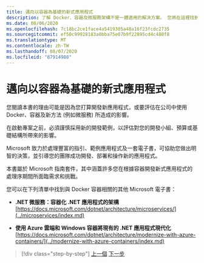 ```yaml
---
title: 邁向以容器為基礎的新式應用程式
description: 了解 Docker、容器及微服務架構不是一體適用的解決方案。 您將在這裡找到一些可協助您做出決定的參考。
ms.date: 08/06/2020
ms.openlocfilehash: 7c18bc2ce1face4a5419305a48a16f23fcdc2735
ms.sourcegitcommit: ef50c99928183a0bba75e07b9f22895cd4c480f8
ms.translationtype: MT
ms.contentlocale: zh-TW
ms.lasthandoff: 08/07/2020
ms.locfileid: "87914988"
---
```

# <a name="road-to-modern-applications-based-on-containers"></a>邁向以容器為基礎的新式應用程式

您閱讀本書的理由可能是因為您打算開發新應用程式，或要評估在公司中使用 Docker、容器及新方法 (例如微服務) 所造成的影響。

在啟動專案之前，必須謹慎採用新的開發範例，以評估對您的開發小組、預算或基礎結構所帶來的影響。

Microsoft 致力於處理豐富的指引、範例應用程式及一套電子書，可協助您做出明智的決策，並引導您的團隊成功開發、部署和操作新的應用程式。

本書屬於 Microsoft 指南套件，其中涵蓋許多您在根據容器開發新式應用程式的處理序期間所面臨需求和挑戰。

您可以在下列清單中找到與 Docker 容器相關的其他 Microsoft 電子書：

- **.NET 微服務：容器化 .NET 應用程式的架構** \
  [https://docs.microsoft.com/dotnet/architecture/microservices/](../microservices/index.md)

- **使用 Azure 雲端和 Windows 容器將現有的 .NET 應用程式現代化** \
  [https://docs.microsoft.com/dotnet/architecture/modernize-with-azure-containers/](../modernize-with-azure-containers/index.md)

>[!div class="step-by-step"]
>[上一個](docker-containers-images-and-registries.md) 
>[下一步](docker-application-lifecycle/index.md)
